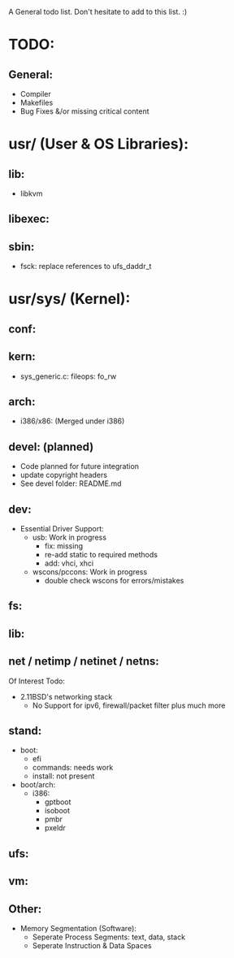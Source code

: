A General todo list. Don't hesitate to add to this list. :)

# TODO:
## General:
- Compiler
- Makefiles
- Bug Fixes &/or missing critical content

# usr/ (User & OS Libraries):
## lib:
- libkvm
		
## libexec:

## sbin:
- fsck: replace references to ufs_daddr_t
		
# usr/sys/ (Kernel):
## conf:

## kern:
- sys_generic.c: fileops: fo_rw
	
## arch:
- i386/x86: (Merged under i386)

## devel: (planned)
- Code planned for future integration
- update copyright headers
- See devel folder: README.md
	
## dev:
- Essential Driver Support:
	- usb: 							Work in progress
		- fix: missing
		- re-add static to required methods
		- add: vhci, xhci
	- wscons/pccons:					Work in progress
		- double check wscons for errors/mistakes

## fs:


## lib:
	
## net / netimp / netinet / netns:
Of Interest Todo:
- 2.11BSD's networking stack
	- No Support for ipv6, firewall/packet filter plus much more

## stand:
- boot:
	- efi
	- commands: needs work
	- install: not present
- boot/arch:
	- i386:
		- gptboot
		- isoboot
		- pmbr
		- pxeldr

## ufs:

## vm:

## Other:
- Memory Segmentation (Software):
	- Seperate Process Segments: text, data, stack
	- Seperate Instruction & Data Spaces
